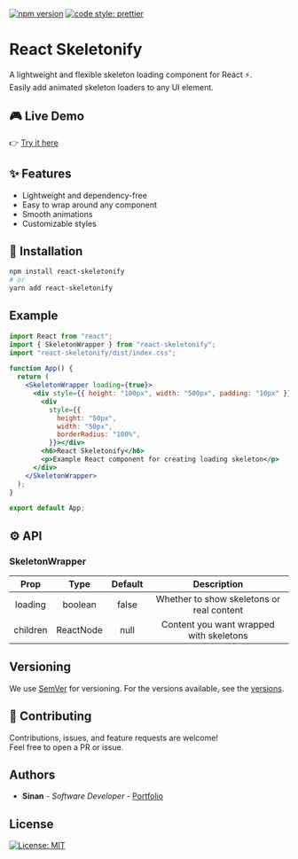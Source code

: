 [![npm version](https://badge.fury.io/js/react-skeletonify.svg)](https://www.npmjs.com/package/react-skeletonify)
[![code style: prettier](https://img.shields.io/badge/code_style-prettier-ff69b4.svg?style=flat-square)](https://github.com/prettier/prettier)

# React Skeletonify

A lightweight and flexible skeleton loading component for React ⚡.  
Easily add animated skeleton loaders to any UI element.

## 🎮 Live Demo

👉 [Try it here](https://playcode.io/2556254)

## ✨ Features

- Lightweight and dependency-free
- Easy to wrap around any component
- Smooth animations
- Customizable styles

## 🚀 Installation

```bash
npm install react-skeletonify
# or
yarn add react-skeletonify
```

## Example

```jsx
import React from "react";
import { SkeletonWrapper } from "react-skeletonify";
import "react-skeletonify/dist/index.css";

function App() {
  return (
    <SkeletonWrapper loading={true}>
      <div style={{ height: "100px", width: "500px", padding: "10px" }}>
        <div
          style={{
            height: "50px",
            width: "50px",
            borderRadius: "100%",
          }}></div>
        <h6>React Skeletonify</h6>
        <p>Example React component for creating loading skeleton</p>
      </div>
    </SkeletonWrapper>
  );
}

export default App;
```

## ⚙️ API

### SkeletonWrapper

|   Prop   |   Type    | Default |                Description                |
| :------: | :-------: | :-----: | :---------------------------------------: |
| loading  |  boolean  |  false  | Whether to show skeletons or real content |
| children | ReactNode |  null   |  Content you want wrapped with skeletons  |

## Versioning

We use [SemVer](http://semver.org/) for versioning. For the versions available, see the [versions](https://www.npmjs.com/package/react-skeletonify?activeTab=versions).

## 🤝 Contributing

Contributions, issues, and feature requests are welcome!  
Feel free to open a PR or issue.

## Authors

- **Sinan** - _Software Developer_ - [Portfolio](http://sinan-dev.in)

## License

[![License: MIT](https://img.shields.io/badge/License-MIT-yellow.svg)](https://opensource.org/licenses/MIT)
